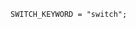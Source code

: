 <!-- This file is generated automatically by infrastructure scripts. Please don't edit by hand. -->

```{ .ebnf .slang-ebnf #SWITCH_KEYWORD }
SWITCH_KEYWORD = "switch";
```
